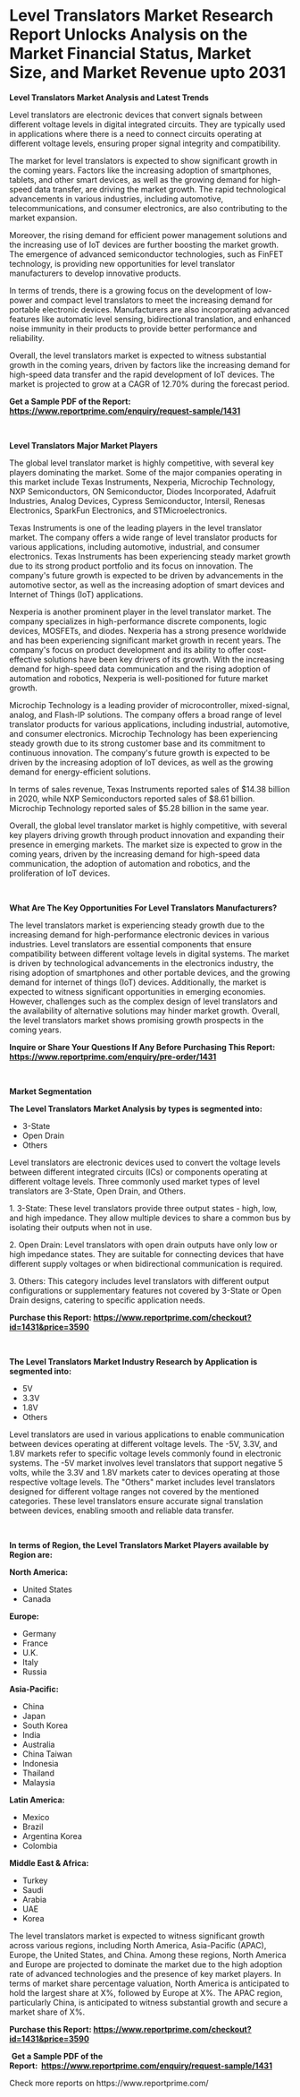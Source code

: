 <p><h1>Level Translators Market Research Report Unlocks Analysis on the Market Financial Status, Market Size, and Market Revenue upto 2031</h1></p><p><strong>Level Translators Market Analysis and Latest Trends</strong></p>
<p><p>Level translators are electronic devices that convert signals between different voltage levels in digital integrated circuits. They are typically used in applications where there is a need to connect circuits operating at different voltage levels, ensuring proper signal integrity and compatibility.</p><p>The market for level translators is expected to show significant growth in the coming years. Factors like the increasing adoption of smartphones, tablets, and other smart devices, as well as the growing demand for high-speed data transfer, are driving the market growth. The rapid technological advancements in various industries, including automotive, telecommunications, and consumer electronics, are also contributing to the market expansion.</p><p>Moreover, the rising demand for efficient power management solutions and the increasing use of IoT devices are further boosting the market growth. The emergence of advanced semiconductor technologies, such as FinFET technology, is providing new opportunities for level translator manufacturers to develop innovative products.</p><p>In terms of trends, there is a growing focus on the development of low-power and compact level translators to meet the increasing demand for portable electronic devices. Manufacturers are also incorporating advanced features like automatic level sensing, bidirectional translation, and enhanced noise immunity in their products to provide better performance and reliability.</p><p>Overall, the level translators market is expected to witness substantial growth in the coming years, driven by factors like the increasing demand for high-speed data transfer and the rapid development of IoT devices. The market is projected to grow at a CAGR of 12.70% during the forecast period.</p></p>
<p><strong>Get a Sample PDF of the Report:&nbsp; <a href="https://www.reportprime.com/enquiry/request-sample/1431">https://www.reportprime.com/enquiry/request-sample/1431</a></strong></p>
<p>&nbsp;</p>
<p><strong>Level Translators Major Market Players</strong></p>
<p><p>The global level translator market is highly competitive, with several key players dominating the market. Some of the major companies operating in this market include Texas Instruments, Nexperia, Microchip Technology, NXP Semiconductors, ON Semiconductor, Diodes Incorporated, Adafruit Industries, Analog Devices, Cypress Semiconductor, Intersil, Renesas Electronics, SparkFun Electronics, and STMicroelectronics.</p><p>Texas Instruments is one of the leading players in the level translator market. The company offers a wide range of level translator products for various applications, including automotive, industrial, and consumer electronics. Texas Instruments has been experiencing steady market growth due to its strong product portfolio and its focus on innovation. The company's future growth is expected to be driven by advancements in the automotive sector, as well as the increasing adoption of smart devices and Internet of Things (IoT) applications.</p><p>Nexperia is another prominent player in the level translator market. The company specializes in high-performance discrete components, logic devices, MOSFETs, and diodes. Nexperia has a strong presence worldwide and has been experiencing significant market growth in recent years. The company's focus on product development and its ability to offer cost-effective solutions have been key drivers of its growth. With the increasing demand for high-speed data communication and the rising adoption of automation and robotics, Nexperia is well-positioned for future market growth.</p><p>Microchip Technology is a leading provider of microcontroller, mixed-signal, analog, and Flash-IP solutions. The company offers a broad range of level translator products for various applications, including industrial, automotive, and consumer electronics. Microchip Technology has been experiencing steady growth due to its strong customer base and its commitment to continuous innovation. The company's future growth is expected to be driven by the increasing adoption of IoT devices, as well as the growing demand for energy-efficient solutions.</p><p>In terms of sales revenue, Texas Instruments reported sales of $14.38 billion in 2020, while NXP Semiconductors reported sales of $8.61 billion. Microchip Technology reported sales of $5.28 billion in the same year.</p><p>Overall, the global level translator market is highly competitive, with several key players driving growth through product innovation and expanding their presence in emerging markets. The market size is expected to grow in the coming years, driven by the increasing demand for high-speed data communication, the adoption of automation and robotics, and the proliferation of IoT devices.</p></p>
<p>&nbsp;</p>
<p><strong>What Are The Key Opportunities For Level Translators Manufacturers?</strong></p>
<p><p>The level translators market is experiencing steady growth due to the increasing demand for high-performance electronic devices in various industries. Level translators are essential components that ensure compatibility between different voltage levels in digital systems. The market is driven by technological advancements in the electronics industry, the rising adoption of smartphones and other portable devices, and the growing demand for internet of things (IoT) devices. Additionally, the market is expected to witness significant opportunities in emerging economies. However, challenges such as the complex design of level translators and the availability of alternative solutions may hinder market growth. Overall, the level translators market shows promising growth prospects in the coming years.</p></p>
<p><strong>Inquire or Share Your Questions If Any Before Purchasing This Report: <a href="https://www.reportprime.com/enquiry/pre-order/1431">https://www.reportprime.com/enquiry/pre-order/1431</a></strong></p>
<p>&nbsp;</p>
<p><strong>Market Segmentation</strong></p>
<p><strong>The Level Translators Market Analysis by types is segmented into:</strong></p>
<p><ul><li>3-State</li><li>Open Drain</li><li>Others</li></ul></p>
<p><p>Level translators are electronic devices used to convert the voltage levels between different integrated circuits (ICs) or components operating at different voltage levels. Three commonly used market types of level translators are 3-State, Open Drain, and Others. </p><p>1. 3-State: These level translators provide three output states - high, low, and high impedance. They allow multiple devices to share a common bus by isolating their outputs when not in use.</p><p>2. Open Drain: Level translators with open drain outputs have only low or high impedance states. They are suitable for connecting devices that have different supply voltages or when bidirectional communication is required.</p><p>3. Others: This category includes level translators with different output configurations or supplementary features not covered by 3-State or Open Drain designs, catering to specific application needs.</p></p>
<p><strong>Purchase this Report:&nbsp;<a href="https://www.reportprime.com/checkout?id=1431&price=3590">https://www.reportprime.com/checkout?id=1431&price=3590</a></strong></p>
<p>&nbsp;</p>
<p><strong>The Level Translators Market Industry Research by Application is segmented into:</strong></p>
<p><ul><li>5V</li><li>3.3V</li><li>1.8V</li><li>Others</li></ul></p>
<p><p>Level translators are used in various applications to enable communication between devices operating at different voltage levels. The -5V, 3.3V, and 1.8V markets refer to specific voltage levels commonly found in electronic systems. The -5V market involves level translators that support negative 5 volts, while the 3.3V and 1.8V markets cater to devices operating at those respective voltage levels. The "Others" market includes level translators designed for different voltage ranges not covered by the mentioned categories. These level translators ensure accurate signal translation between devices, enabling smooth and reliable data transfer.</p></p>
<p>&nbsp;</p>
<p><strong>In terms of Region, the Level Translators Market Players available by Region are:</strong></p>
<p>
    <p> <strong> North America: </strong>
        <ul>
            <li>United States</li>
            <li>Canada</li>
        </ul>
        </p> 
    <p> <strong> Europe: </strong>
        <ul>
            <li>Germany</li>
            <li>France</li>
            <li>U.K.</li>
            <li>Italy</li>
            <li>Russia</li>
        </ul>
        </p> 
    <p> <strong> Asia-Pacific: </strong>
        <ul>
            <li>China</li>
            <li>Japan</li>
            <li>South Korea</li>
            <li>India</li>
            <li>Australia</li>
            <li>China Taiwan</li>
            <li>Indonesia</li>
            <li>Thailand</li>
            <li>Malaysia</li>
        </ul>
        </p> 
    <p> <strong> Latin America: </strong>
        <ul>
            <li>Mexico</li>
            <li>Brazil</li>
            <li>Argentina Korea</li>
            <li>Colombia</li>
        </ul>
        </p> 
    <p> <strong> Middle East & Africa: </strong>
        <ul>
            <li>Turkey</li>
            <li>Saudi</li>
            <li>Arabia</li>
            <li>UAE</li>
            <li>Korea</li>
        </ul>
    </p>
    </p>
<p><p>The level translators market is expected to witness significant growth across various regions, including North America, Asia-Pacific (APAC), Europe, the United States, and China. Among these regions, North America and Europe are projected to dominate the market due to the high adoption rate of advanced technologies and the presence of key market players. In terms of market share percentage valuation, North America is anticipated to hold the largest share at X%, followed by Europe at X%. The APAC region, particularly China, is anticipated to witness substantial growth and secure a market share of X%.</p></p>
<p><strong>Purchase this Report: <a href="https://www.reportprime.com/checkout?id=1431&price=3590">https://www.reportprime.com/checkout?id=1431&price=3590</a></strong></p>
<p>&nbsp;<strong>Get a Sample PDF of the Report:&nbsp;&nbsp;<a href="https://www.reportprime.com/enquiry/request-sample/1431">https://www.reportprime.com/enquiry/request-sample/1431</a></strong></p>
<p><strong></strong></p>
<p>Check more reports on https://www.reportprime.com/</p>